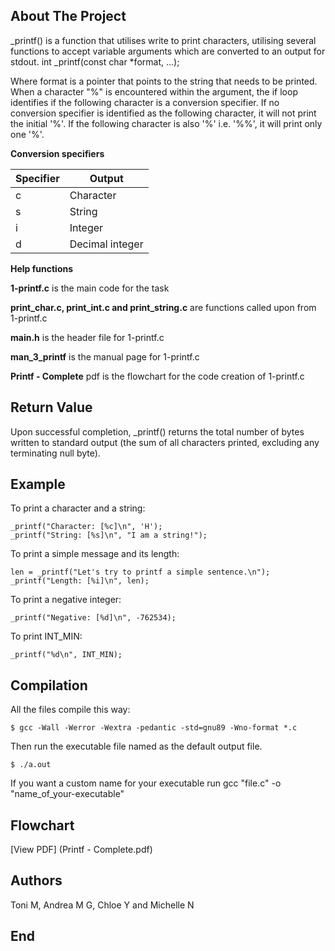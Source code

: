 ## About The Project
_printf() is a function that utilises write to print characters, utilising several functions to accept variable arguments which are converted to an output for stdout.
int _printf(const char *format, ...);

Where format is a pointer that points to the string that needs to be printed. When a character "%" is encountered within the argument, the if loop identifies if the following character is a conversion specifier. 
If no conversion specifier is identified as the following character, it will not print the initial '%'. If the following character is also 
'%' i.e. '%%', it will print only one '%'.

**Conversion specifiers**

| Specifier | Output |
|-----------|--------|
| c | Character |
| s | String |
| i | Integer |
| d | Decimal integer |

**Help functions**

**1-printf.c** is the main code for the task

**print_char.c, print_int.c and print_string.c** are functions called upon from 1-printf.c

**main.h** is the header file for 1-printf.c

**man_3_printf** is the manual page for 1-printf.c

**Printf - Complete** pdf is the flowchart for the code creation of 1-printf.c

## Return Value
Upon successful completion, _printf() returns the total number of bytes written to standard output (the sum of all characters printed, excluding
 any terminating null byte).

## Example
To print a character and a string:

	_printf("Character: [%c]\n", 'H');
	_printf("String: [%s]\n", "I am a string!");

To print a simple message and its length:

	len = _printf("Let's try to printf a simple sentence.\n");
	_printf("Length: [%i]\n", len);

To print a negative integer:

	_printf("Negative: [%d]\n", -762534);

To print INT_MIN:

	_printf("%d\n", INT_MIN);
## Compilation
All the files compile this way:

	$ gcc -Wall -Werror -Wextra -pedantic -std=gnu89 -Wno-format *.c

Then run the executable file named as the default output file.

	$ ./a.out

If you want a custom name for your executable run gcc "file.c" -o "name_of_your-executable"

## Flowchart

[View PDF] (Printf - Complete.pdf)


## Authors
Toni M, Andrea M G, Chloe Y and Michelle N

## End
